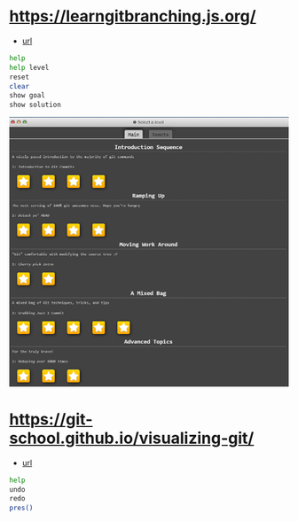 # https://learngitbranching.js.org/
- [url](https://learngitbranching.js.org/)

```bash
help
help level
reset
clear
show goal
show solution
```

![alt text](images/README/image.png)

# https://git-school.github.io/visualizing-git/
- [url](https://git-school.github.io/visualizing-git/)

```bash
help
undo
redo
pres()
```

